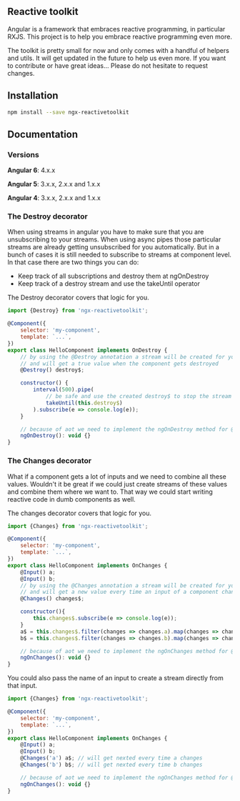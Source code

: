 ## Reactive toolkit

Angular is a framework that embraces reactive programming, in particular RXJS.
This project is to help you embrace reactive programming even more.

The toolkit is pretty small for now and only comes with a handful of helpers and utils.
It will get updated in the future to help us even more. If you want to contribute or have great ideas...
Please do not hesitate to request changes.

## Installation

```bash
npm install --save ngx-reactivetoolkit
```

## Documentation

### Versions

**Angular 6**: 4.x.x

**Angular 5**: 3.x.x, 2.x.x and 1.x.x

**Angular 4**: 3.x.x, 2.x.x and 1.x.x


### The Destroy decorator

When using streams in angular you have to make sure that you are unsubscribing to your streams.
When using async pipes those particular streams are already getting unsubscribed for you automatically.
But in a bunch of cases it is still needed to subscribe to streams at component level.
In that case there are two things you can do:
- Keep track of all subscriptions and destroy them at ngOnDestroy
- Keep track of a destroy stream and use the takeUntil operator

The Destroy decorator covers that logic for you.

```javascript
import {Destroy} from 'ngx-reactivetoolkit';

@Component({
    selector: 'my-component',
    template: `...`,
})
export class HelloComponent implements OnDestroy {
    // by using the @Destroy annotation a stream will be created for you
    // and will get a true value when the component gets destroyed
    @Destroy() destroy$;

    constructor() {
        interval(500).pipe(
            // be safe and use the created destroy$ to stop the stream automatically
            takeUntil(this.destroy$)
        ).subscribe(e => console.log(e));
    }

    // because of aot we need to implement the ngOnDestroy method for @Destroy to work
    ngOnDestroy(): void {}
}
```

### The Changes decorator

What if a component gets a lot of inputs and we need to combine all these values. Wouldn't it be great if we
could just create streams of these values and combine them where we want to. That way we could start writing
reactive code in dumb components as well.

The changes decorator covers that logic for you.

```javascript
import {Changes} from 'ngx-reactivetoolkit';

@Component({
    selector: 'my-component',
    template: `...`,
})
export class HelloComponent implements OnChanges {
    @Input() a;
    @Input() b;
    // by using the @Changes annotation a stream will be created for you
    // and will get a new value every time an input of a component changes
    @Changes() changes$;

    constructor(){
        this.changes$.subscribe(e => console.log(e));
    }
    a$ = this.changes$.filter(changes => changes.a).map(changes => changes.a.currentValue);
    b$ = this.changes$.filter(changes => changes.b).map(changes => changes.b.currentValue);

    // because of aot we need to implement the ngOnChanges method for @Changes to work
    ngOnChanges(): void {}
}
```

You could also pass the name of an input to create a stream directly from that input.

```javascript
import {Changes} from 'ngx-reactivetoolkit';

@Component({
    selector: 'my-component',
    template: `...`,
})
export class HelloComponent implements OnChanges {
    @Input() a;
    @Input() b;
    @Changes('a') a$; // will get nexted every time a changes
    @Changes('b') b$; // will get nexted every time b changes

    // because of aot we need to implement the ngOnChanges method for @Changes to work
    ngOnChanges(): void {}
}
```
